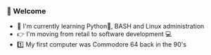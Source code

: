 ### 👋 Welcome

- 🌱 I'm currently learning Python:snake:, BASH and Linux administration
- :point_right: I'm moving from retail to software development :computer:
- :one: My first computer was Commodore 64 back in the 90's
